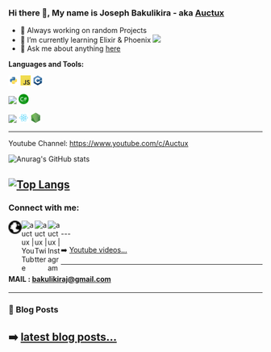 ### Hi there 👋, My name is Joseph Bakulikira - aka [Auctux][website]
- 🔭 Always working on random Projects
- 🌱 I’m currently learning Elixir & Phoenix <code><img height="20" src="https://w1.pngwing.com/pngs/443/101/png-transparent-phoenix-bird-elixir-functional-programming-programming-language-erlang-beam-visual-studio-code-ruby.png"></code>
- 💬 Ask me about anything [here](https://github.com/Josephbakulikira/Josephbakulikira/issues)

**Languages and Tools:** 

<code><img height="20" src="https://raw.githubusercontent.com/github/explore/80688e429a7d4ef2fca1e82350fe8e3517d3494d/topics/python/python.png"></code>
<code><img height="20" src="https://raw.githubusercontent.com/github/explore/80688e429a7d4ef2fca1e82350fe8e3517d3494d/topics/javascript/javascript.png"></code>
<code><img height="20" src="https://raw.githubusercontent.com/github/explore/80688e429a7d4ef2fca1e82350fe8e3517d3494d/topics/cpp/cpp.png"></code>

<code><img height="20" src="https://upload.wikimedia.org/wikipedia/commons/thumb/0/05/Go_Logo_Blue.svg/1200px-Go_Logo_Blue.svg.png"></code>
<code><img height="20" src="https://raw.githubusercontent.com/github/explore/80688e429a7d4ef2fca1e82350fe8e3517d3494d/topics/csharp/csharp.png"></code>

<code><img height="20" src="https://mpng.subpng.com/20180329/tkw/kisspng-unity-technologies-game-engine-video-game-developm-unity-5abcdd5bbc4866.8644992215223268757712.jpg"></code>
<code><img height="20" src="https://raw.githubusercontent.com/github/explore/80688e429a7d4ef2fca1e82350fe8e3517d3494d/topics/react/react.png"></code>
<code><img height="20" src="https://raw.githubusercontent.com/github/explore/80688e429a7d4ef2fca1e82350fe8e3517d3494d/topics/nodejs/nodejs.png"></code>


---
Youtube Channel: https://www.youtube.com/c/Auctux

![Anurag's GitHub stats](https://github-readme-stats.vercel.app/api?username=Josephbakulikira&show_icons=true&theme=radical)

[![Top Langs](https://github-readme-stats.vercel.app/api/top-langs/?username=Josephbakulikira&langs_count=12&layout=compact&theme=radical)](https://github.com/anuraghazra/github-readme-stats)
---

### Connect with me:

[<img align="left" alt="auctux.com" width="26px" src="https://raw.githubusercontent.com/iconic/open-iconic/master/svg/globe.svg" />][website]
[<img align="left" alt="auctux | YouTube" width="26px" src="https://cdn.jsdelivr.net/npm/simple-icons@v3/icons/youtube.svg" />][youtube]
[<img align="left" alt="auctux | Twitter" width="26px" src="https://cdn.jsdelivr.net/npm/simple-icons@v3/icons/twitter.svg" />][twitter]
[<img align="left" alt="auctux | Instagram" width="26px" src="https://cdn.jsdelivr.net/npm/simple-icons@v3/icons/instagram.svg" />][instagram]

<br/>
---

➡️ [Youtube videos...](https://www.youtube.com/channel/UCjPk9YDheKst1FlAf_KSpyA)

---
 #### MAIL : bakulikiraj@gmail.com
---
### 📕 Blog Posts

➡️ [latest blog posts...](https://www.auctux.com/projects)
---

[website]: https://www.auctux.com/
[twitter]: https://twitter.com/auctux
[youtube]: https://www.youtube.com/channel/UCjPk9YDheKst1FlAf_KSpyA
[instagram]: https://www.instagram.com/auctux_com/
[visualizations]: https://www.youtube.com/watch?v=n9XfsSDDhCI&list=PLrt2QbCqhwC8YpcdAnrSahtZ0mOGY9Oz4
